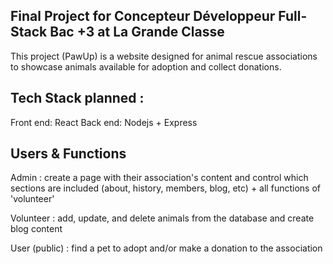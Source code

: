 ## Final Project for Concepteur Développeur Full-Stack Bac +3 at La Grande Classe 

This project (PawUp) is a website designed for animal rescue associations to showcase animals available for adoption and collect donations.

## Tech Stack planned :

Front end: React
Back end: Nodejs + Express

## Users & Functions 

Admin : create a page with their association's content and control which sections are included (about, history, members, blog, etc) + all functions of 'volunteer'

Volunteer : add, update, and delete animals from the database and create blog content

User (public) : find a pet to adopt and/or make a donation to the association